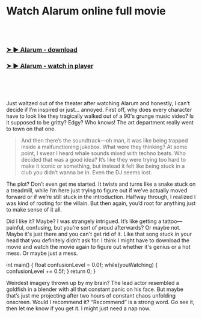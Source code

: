 <h1>Watch Alarum online full movie</h1>


<br><br>

<h3><a href="https://Chriss-punccearhaso1972.github.io/wowfjopmjx/">➤ ► Alarum - download</a></h3> 
<h3><a href="https://Chriss-punccearhaso1972.github.io/wowfjopmjx/">➤ ► Alarum - watch in player</a></h3>


<br><br><br>


Just waltzed out of the theater after watching Alarum and honestly, I can’t decide if I’m inspired or just... annoyed. First off, why does every character have to look like they tragically walked out of a 90's grunge music video? Is it supposed to be gritty? Edgy? Who knows! The art department really went to town on that one.

> And then there’s the soundtrack—oh man, it was like being trapped inside a malfunctioning jukebox. What were they thinking? At some point, I swear I heard whale sounds mixed with techno beats. Who decided that was a good idea? It’s like they were trying too hard to make it iconic or something, but instead it felt like being stuck in a club you didn’t wanna be in. Even the DJ seems lost.

The plot? Don’t even get me started. It twists and turns like a snake stuck on a treadmill, while I’m here just trying to figure out if we’ve actually moved forward or if we’re still stuck in the introduction. Halfway through, I realized I was kind of rooting for the villain. But then again, you’d root for anything just to make sense of it all.

Did I like it? Maybe? I was strangely intrigued. It’s like getting a tattoo—painful, confusing, but you're sort of proud afterwards? Or maybe not. Maybe it's just there and you can't get rid of it. Like that song stuck in your head that you definitely didn’t ask for. I think I might have to download the movie and watch the movie again to figure out whether it's genius or a hot mess. Or maybe just a mess.

int main() { 
    float confusionLevel = 0.0f; 
    while(youWatching) { 
        confusionLevel += 0.5f; 
    } 
    return 0; 
}

Weirdest imagery thrown up by my brain? The lead actor resembled a goldfish in a blender with all that constant panic on his face. But maybe that’s just me projecting after two hours of constant chaos unfolding onscreen. Would I recommend it? “Recommend” is a strong word. Go see it, then let me know if you get it. I might just need a nap now.
